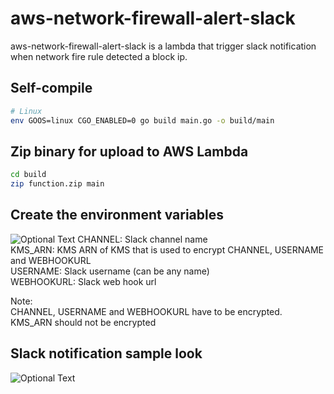 # aws-network-firewall-alert-slack
aws-network-firewall-alert-slack is a lambda that trigger slack notification when network fire rule detected a block ip.


## Self-compile

```bash
# Linux
env GOOS=linux CGO_ENABLED=0 go build main.go -o build/main
```

## Zip binary for upload to AWS Lambda

```bash
cd build
zip function.zip main
```

## Create the environment variables
![Optional Text](../main/screenshots/lambda_env.jpeg)
CHANNEL: Slack channel name \
KMS_ARN: KMS ARN of KMS that is used to encrypt CHANNEL, USERNAME and WEBHOOKURL \
USERNAME: Slack username (can be any name) \
WEBHOOKURL: Slack web hook url

Note:\
CHANNEL, USERNAME and WEBHOOKURL have to be encrypted.\
KMS_ARN should not be encrypted

## Slack notification sample look
![Optional Text](../main/screenshots/slack_sample.png)